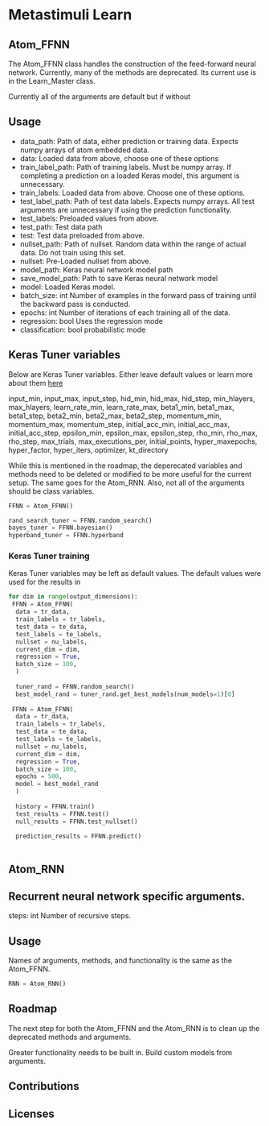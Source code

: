 # Metastimuli Learn

## Atom_FFNN
The Atom_FFNN class handles the construction of the feed-forward neural network. 
Currently, many of the methods are deprecated.
Its current use is in the Learn_Master class.

Currently all of the arguments are default but if without

## Usage

* data_path: Path of data, either prediction or training data. Expects numpy arrays of atom embedded data.
* data: Loaded data from above, choose one of these options
* train_label_path: Path of training labels. Must be numpy array. If completing a prediction on a loaded Keras model, this argument is unnecessary.
* train_labels: Loaded data from above. Choose one of these options.
* test_label_path: Path of test data labels. Expects numpy arrays. All test arguments are unnecessary if using the prediction functionality.
* test_labels: Preloaded values from above.
* test_path: Test data path
* test: Test data preloaded from above.
* nullset_path: Path of nullset. Random data within the range of actual data. Do not train using this set.
* nullset: Pre-Loaded nullset from above.
* model_path: Keras neural network model path
* save_model_path: Path to save Keras neural network model
* model: Loaded Keras model.
* batch_size: int Number of examples in the forward pass of training until the backward pass is conducted.
* epochs: int Number of iterations of each training all of the data.
* regression: bool Uses the regression mode
* classification: bool probabilistic mode


Keras Tuner variables
---
Below are Keras Tuner variables. Either leave default values or learn more about them [here](https://keras-team.github.io/keras-tuner/)

input_min, input_max, input_step, hid_min, hid_max, hid_step, min_hlayers, max_hlayers,
learn_rate_min, learn_rate_max, beta1_min, beta1_max, beta1_step, beta2_min, beta2_max, beta2_step, momentum_min, momentum_max, momentum_step, initial_acc_min, initial_acc_max, initial_acc_step, epsilon_min, epsilon_max, epsilon_step, rho_min, rho_max, rho_step, max_trials, max_executions_per, initial_points, hyper_maxepochs, hyper_factor, hyper_iters,
optimizer, kt_directory


While this is mentioned in the roadmap, the deperecated variables and methods need to be deleted or modified to be more useful for the current setup.
The same goes for the Atom_RNN. 
Also, not all of the arguments should be class variables.



```python
FFNN = Atom_FFNN()
```
```python
rand_search_tuner = FFNN.random_search()
bayes_tuner = FFNN.bayesian()
hyperband_tuner = FFNN.hyperband
```


### Keras Tuner training

Keras Tuner variables may be left as default values. The default values were used for the results in 

```python
for dim in range(output_dimensions):
 FFNN = Atom_FFNN(
  data = tr_data,
  train_labels = tr_labels,
  test_data = te_data,
  test_labels = te_labels,
  nullset = nu_labels,
  current_dim = dim,
  regression = True,
  batch_size = 100,
  )
  
  tuner_rand = FFNN.random_search()
  best_model_rand = tuner_rand.get_best_models(num_models=1)[0]
  
 FFNN = Atom_FFNN(
  data = tr_data,
  train_labels = tr_labels,
  test_data = te_data,
  test_labels = te_labels,
  nullset = nu_labels,
  current_dim = dim,
  regression = True,
  batch_size = 100,
  epochs = 500,
  model = best_model_rand
  )
  
  history = FFNN.train()
  test_results = FFNN.test()
  null_results = FFNN.test_nullset()
  
  prediction_results = FFNN.predict()
  
```



## Atom_RNN

Recurrent neural network specific arguments.
---
steps: int Number of recursive steps.


## Usage
Names of arguments, methods, and functionality is the same as the Atom_FFNN.

```python
RNN = Atom_RNN()
```

## Roadmap

The next step for both the Atom_FFNN and the Atom_RNN is to clean up the deprecated methods and arguments. 

Greater functionality needs to be built in.
Build custom models from arguments.


## Contributions

## Licenses
